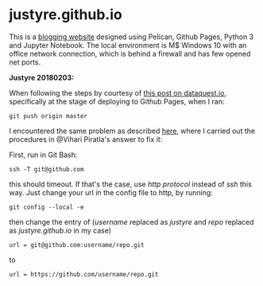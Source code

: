 # justyre.github.io

This is a [blogging website](http://justyre.github.io) designed using Pelican, Github Pages, Python 3 and Jupyter Notebook. The local environment is M$ Windows 10 with an office network connection, which is behind a firewall and has few opened net ports.

**Justyre 20180203:**

When following the steps by courtesy of [this post on dataquest.io](https://www.dataquest.io/blog/how-to-setup-a-data-science-blog/), specifically at the stage of deploying to Github Pages, when I ran:

    git push origin master

I encountered the same problem as described [here](https://stackoverflow.com/questions/15589682/ssh-connect-to-host-github-com-port-22-connection-timed-out), where I carried out the procedures in @Vihari Piratla's answer to fix it:

First, run in Git Bash:

    ssh -T git@github.com
    
this should timeout. If that's the case, use *http protocol* instead of *ssh* this way. Just change your url in the config file to http, by running:
```
git config --local -e
```
then change the entry of (*username* replaced as *justyre* and *repo* replaced as *justyre.github.io* in my case)

    url = git@github.com:username/repo.git
to

    url = https://github.com/username/repo.git
